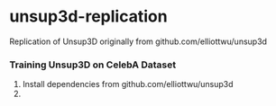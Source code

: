 # unsup3d-replication
Replication of Unsup3D originally from github.com/elliottwu/unsup3d
### Training Unsup3D on CelebA Dataset
1. Install dependencies from github.com/elliottwu/unsup3d
2. 
